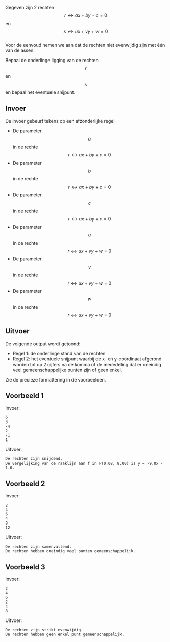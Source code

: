 Gegeven zijn 2 rechten $$r \leftrightarrow ax+by+c=0$$ en $$s \leftrightarrow ux+vy+w=0$$. 
<br> Voor de eenvoud nemen we aan dat de rechten niet evenwijdig zijn met één van de assen.

Bepaal de onderlinge ligging van de rechten $$r$$ en $$s$$ en bepaal het eventuele snijpunt.

## Invoer
De invoer gebeurt tekens op een afzonderlijke regel
* De parameter $$a$$ in de rechte $$r \leftrightarrow ax+by+c=0$$
* De parameter $$b$$ in de rechte $$r \leftrightarrow ax+by+c=0$$
* De parameter $$c$$ in de rechte $$r \leftrightarrow ax+by+c=0$$
* De parameter $$u$$ in de rechte $$r \leftrightarrow ux+vy+w=0$$
* De parameter $$v$$ in de rechte $$r \leftrightarrow ux+vy+w=0$$
* De parameter $$w$$ in de rechte $$r \leftrightarrow ux+vy+w=0$$

## Uitvoer
De volgende output wordt getoond:

* Regel 1: de onderlinge stand van de rechten
* Regel 2: het eventuele snijpunt waarbij de x- en y-coördinaat afgerond worden tot op 2 cijfers na de komma of de mededeling dat er oneindig veel gemeenschappelijke punten zijn of geen enkel.

Zie de precieze formattering in de voorbeelden.

## Voorbeeld 1
Invoer:
```
6
3
-4
2
-1
1
```
Uitvoer:
```
De rechten zijn snijdend.
De vergelijking van de raaklijn aan f in P(0.08, 8.00) is y = -9.0x - 1.0.
```

## Voorbeeld 2
Invoer:
```
2
4
6
4
8
12
```
Uitvoer:
```
De rechten zijn samenvallend.
De rechten hebben oneindig veel punten gemeenschappelijk.
```

## Voorbeeld 3
Invoer:
```
2
4
6
2
4
8
```
Uitvoer:
```
De rechten zijn strikt evenwijdig.
De rechten hebben geen enkel punt gemeenschappelijk.
```
